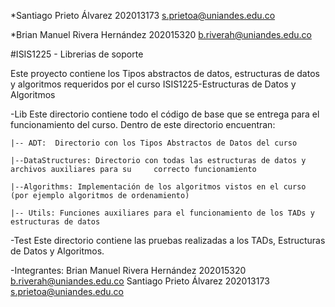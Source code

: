*Santiago Prieto Álvarez 202013173 s.prietoa@uniandes.edu.co 

*Brian Manuel Rivera Hernández 202015320  b.riverah@uniandes.edu.co

#ISIS1225 - Librerias de soporte

Este proyecto contiene los Tipos abstractos de datos, estructuras de datos y algoritmos requeridos por el curso ISIS1225-Estructuras de Datos y Algoritmos

-Lib
Este directorio contiene todo el código de base que se entrega para el funcionamiento del curso.  Dentro de este directorio encuentran:
    
    |-- ADT:  Directorio con los Tipos Abstractos de Datos del curso

    |--DataStructures: Directorio con todas las estructuras de datos y archivos auxiliares para su     correcto funcionamiento

    |--Algorithms: Implementación de los algoritmos vistos en el curso (por ejemplo algoritmos de ordenamiento)

    |-- Utils: Funciones auxiliares para el funcionamiento de los TADs y estructuras de datos

-Test
Este directorio contiene las pruebas realizadas a los TADs, Estructuras de Datos y Algoritmos.

-Integrantes: Brian Manuel Rivera Hernández 202015320 b.riverah@uniandes.edu.co
              Santiago Prieto Álvarez 202013173 s.prietoa@uniandes.edu.co  

